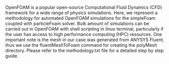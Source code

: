 OpenFOAM is a popular open-source Computational Fluid Dynamics (CFD) framework for a wide range of physics simulations. Here, we represent a methodology for automated OpenFOAM simulations for the simpleFoam coupled with particleFoam solver. Bulk amount of simulations can be carried out in OpenFOAM with shell scripting in linux terminal, particularly if the user has access to high performance computing (HPC) resources. One important note is the mesh in our case was generated from ANYSYS Fluent, thus we use the fluentMeshToFoam command for creating the polyMesh directory. Please refer to the methodology.txt file for a detailed step by step guide.


